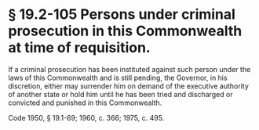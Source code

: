 # § 19.2-105 Persons under criminal prosecution in this Commonwealth at time of requisition.

<p>If a criminal prosecution has been instituted against such person under the laws of this Commonwealth and is still pending, the Governor, in his discretion, either may surrender him on demand of the executive authority of another state or hold him until he has been tried and discharged or convicted and punished in this Commonwealth.</p><p>Code 1950, § 19.1-69; 1960, c. 366; 1975, c. 495.</p>